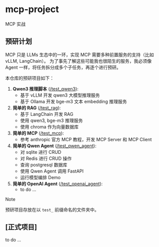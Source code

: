 # mcp-project

MCP 实战

## 预研计划

MCP 只是 LLMs 生态中的一环，实现 MCP 需要多种前置服务的支持（比如 vLLM, LangChain）。 为了事先了解这些可能我也很陌生的服务，我必须像 Agent 一样，将任务拆分成多个子任务，再逐个进行预研。

本仓库的预研项目如下：

1. **Qwen3 推理脚本** ([/test_qwen3](/test_qwen3)):
   - 基于 vLLM 开发 qwen3 大模型推理服务
   - 基于 Ollama 开发 bge-m3 文本 embedding 推理服务
2. **简单的 RAG** ([/test_rag](/test_rag)):
   - 基于 LangChain 开发 RAG
   - 使用 qwen3, bge-m3 推理服务
   - 使用 chroma 作为向量数据库
3. **简单的 MCP** ([/test_mcp](/test_mcp)):
   - 参考 anthropic 官方 MCP 教程，开发 MCP Server 和 MCP Client
4. **简单的 Qwen Agent** ([/test_qwen_agent](/test_qwen_agent)):
   - 对 sqlite 进行 CRUD
   - 对 Redis 进行 CRUD 操作
   - 查询 postgresql 数据库
   - 使用 Qwen Agent 调用 FastAPI
   - 运行模型编排 Demo
5. **简单的 OpenAI Agent** ([/test_openai_agent](/test_openai_agent)):
   - to do ...

> [!NOTE]
> 预研项目存放在以 `test_` 前缀命名的文件夹中。

## [正式项目]

to do ...
